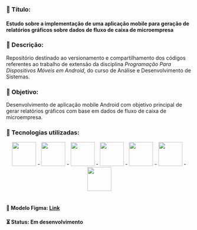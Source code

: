 <h3>📌 Título:</h3>
<h4>Estudo sobre a implementação de uma aplicação mobile para geração de relatórios gráficos sobre dados de fluxo de caixa de microempresa</h4>

<h3>📝 Descrição:</h3>
<p>Repositório destinado ao versionamento e compartilhamento dos códigos referentes ao trabalho de extensão da disciplina <i>Programação Para Dispositivos Móveis em Android</i>, do curso de Análise e Desenvolvimento de Sistemas.</p>

<h3>🎯 Objetivo:</h3>
<p>Desenvolvimento de aplicação mobile Android com objetivo principal de gerar relatórios gráficos com base em dados de fluxo de caixa de microempresa.</P>

<h3>🔧 Tecnologias utilizadas:</h3>
<p align="center">
<img src="https://cdn.jsdelivr.net/gh/devicons/devicon@latest/icons/figma/figma-original.svg" height="65px"/> - 
<img src="https://cdn.jsdelivr.net/gh/devicons/devicon@latest/icons/vscode/vscode-original.svg" height="65px"/> - 
<img src="https://cdn.jsdelivr.net/gh/devicons/devicon@latest/icons/typescript/typescript-original.svg" height="65px"/> - 
<img src="https://cdn.jsdelivr.net/gh/devicons/devicon@latest/icons/react/react-original.svg" height="65px"/> - 
<img src="https://blog.latitude.so/content/images/size/w1000/2024/05/7-best-chart-libraries-2024-8.png" height="65px"/> - 
<img src="https://cdn.jsdelivr.net/gh/devicons/devicon@latest/icons/kotlin/kotlin-original.svg" height="65px"/> - 
<img src="https://cdn.jsdelivr.net/gh/devicons/devicon@latest/icons/android/android-original.svg" height="65px"/>

<br/>
<br/>
<h4>🔗 Modelo Figma: <a href="https://www.figma.com/design/lIBJsTICrHEdXw16HBrctP/mobile-charts-app?node-id=0-1&t=
 JwjuXaKanHHo66aW-1">Link</a></h4>

<h4>⏳ Status: Em desenvolvimento</h4>